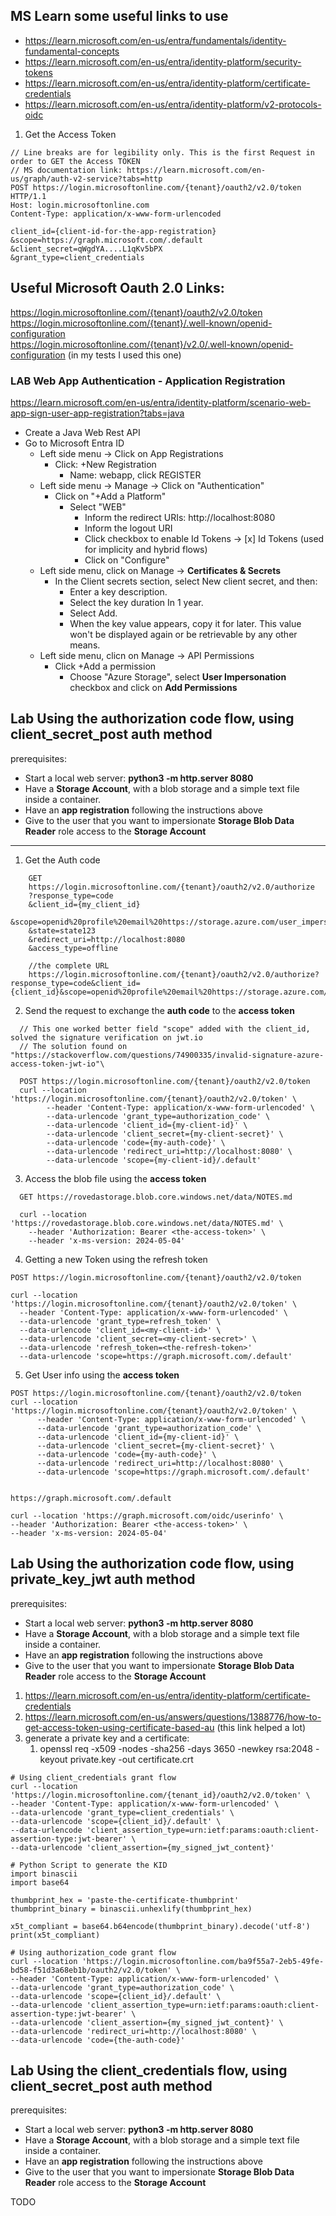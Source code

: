 ## MS Learn some useful links to use
* https://learn.microsoft.com/en-us/entra/fundamentals/identity-fundamental-concepts
* https://learn.microsoft.com/en-us/entra/identity-platform/security-tokens
* https://learn.microsoft.com/en-us/entra/identity-platform/certificate-credentials
* https://learn.microsoft.com/en-us/entra/identity-platform/v2-protocols-oidc


1. Get the Access Token
```  
// Line breaks are for legibility only. This is the first Request in order to GET the Access TOKEN
// MS documentation link: https://learn.microsoft.com/en-us/graph/auth-v2-service?tabs=http
POST https://login.microsoftonline.com/{tenant}/oauth2/v2.0/token HTTP/1.1
Host: login.microsoftonline.com
Content-Type: application/x-www-form-urlencoded

client_id={client-id-for-the-app-registration}
&scope=https://graph.microsoft.com/.default
&client_secret=qWgdYA....L1qKv5bPX
&grant_type=client_credentials
```

## Useful Microsoft Oauth 2.0 Links:  
https://login.microsoftonline.com/{tenant}/oauth2/v2.0/token  
https://login.microsoftonline.com/{tenant}/.well-known/openid-configuration  
https://login.microsoftonline.com/{tenant}/v2.0/.well-known/openid-configuration  (in my tests I used this one)  
  

### LAB Web App Authentication - Application Registration
https://learn.microsoft.com/en-us/entra/identity-platform/scenario-web-app-sign-user-app-registration?tabs=java  

* Create a Java Web Rest API
* Go to Microsoft Entra ID
  * Left side menu -> Click on App Registrations
    * Click: +New Registration
      * Name: webapp, click REGISTER
  * Left side menu -> Manage -> Click on "Authentication"
    * Click on "+Add a Platform"
      * Select "WEB"
        * Inform the redirect URIs: http://localhost:8080
        * Inform the logout URI
        * Click checkbox to enable Id Tokens -> [x] Id Tokens (used for implicity and hybrid flows)
        * Click on "Configure"
  * Left side menu, click on Manage -> **Certificates & Secrets**
    * In the Client secrets section, select New client secret, and then:
      * Enter a key description.
      * Select the key duration In 1 year.
      * Select Add.
      * When the key value appears, copy it for later. This value won't be displayed again or be retrievable by any other means. 
  * Left side menu, clicn on Manage -> API Permissions
    * Click +Add a permission
      * Choose "Azure Storage", select **User Impersonation** checkbox and click on **Add Permissions**

## Lab Using the authorization code flow, using client_secret_post auth method
prerequisites:  
* Start a local web server: **python3 -m http.server 8080**  
* Have a **Storage Account**, with a blob storage and a simple text file inside a container.  
* Have an **app registration** following the instructions above  
* Give to the user that you want to impersionate **Storage Blob Data Reader** role access to the **Storage Account**  


---
1. Get the Auth code
```
    GET
    https://login.microsoftonline.com/{tenant}/oauth2/v2.0/authorize
    ?response_type=code
    &client_id={my_client_id}
    &scope=openid%20profile%20email%20https://storage.azure.com/user_impersonation%20offline_access
    &state=state123
    &redirect_uri=http://localhost:8080
    &access_type=offline

    //the complete URL
    https://login.microsoftonline.com/{tenant}/oauth2/v2.0/authorize?response_type=code&client_id={client_id}&scope=openid%20profile%20email%20https://storage.azure.com/user_impersonation&state=state123&redirect_uri=http://localhost:8080&access_type=offline  
```

2. Send the request to exchange the **auth code** to the **access token**
```
  // This one worked better field "scope" added with the client_id, solved the signature verification on jwt.io 
  // The solution found on "https://stackoverflow.com/questions/74900335/invalid-signature-azure-access-token-jwt-io"\

  POST https://login.microsoftonline.com/{tenant}/oauth2/v2.0/token
  curl --location 'https://login.microsoftonline.com/{tenant}/oauth2/v2.0/token' \
        --header 'Content-Type: application/x-www-form-urlencoded' \
        --data-urlencode 'grant_type=authorization_code' \
        --data-urlencode 'client_id={my-client-id}' \
        --data-urlencode 'client_secret={my-client-secret}' \
        --data-urlencode 'code={my-auth-code}' \
        --data-urlencode 'redirect_uri=http://localhost:8080' \
        --data-urlencode 'scope={my-client-id}/.default'
```

3. Access the blob file using the **access token**
```
  GET https://rovedastorage.blob.core.windows.net/data/NOTES.md

  curl --location 'https://rovedastorage.blob.core.windows.net/data/NOTES.md' \
    --header 'Authorization: Bearer <the-access-token>' \
    --header 'x-ms-version: 2024-05-04'
```

4. Getting a new Token using the refresh token
```
POST https://login.microsoftonline.com/{tenant}/oauth2/v2.0/token

curl --location 'https://login.microsoftonline.com/{tenant}/oauth2/v2.0/token' \
  --header 'Content-Type: application/x-www-form-urlencoded' \
  --data-urlencode 'grant_type=refresh_token' \
  --data-urlencode 'client_id=<my-client-id>' \
  --data-urlencode 'client_secret=<my-client-secret>' \
  --data-urlencode 'refresh_token=<the-refresh-token>'
  --data-urlencode 'scope=https://graph.microsoft.com/.default'
```

5. Get User info using the **access token**
```
POST https://login.microsoftonline.com/{tenant}/oauth2/v2.0/token
curl --location 'https://login.microsoftonline.com/{tenant}/oauth2/v2.0/token' \
      --header 'Content-Type: application/x-www-form-urlencoded' \
      --data-urlencode 'grant_type=authorization_code' \
      --data-urlencode 'client_id={my-client-id}' \
      --data-urlencode 'client_secret={my-client-secret}' \
      --data-urlencode 'code={my-auth-code}' \
      --data-urlencode 'redirect_uri=http://localhost:8080' \
      --data-urlencode 'scope=https://graph.microsoft.com/.default'


https://graph.microsoft.com/.default

curl --location 'https://graph.microsoft.com/oidc/userinfo' \
--header 'Authorization: Bearer <the-access-token>' \
--header 'x-ms-version: 2024-05-04'
```



## Lab Using the authorization code flow, using private_key_jwt auth method
prerequisites:  
* Start a local web server: **python3 -m http.server 8080**  
* Have a **Storage Account**, with a blob storage and a simple text file inside a container.  
* Have an **app registration** following the instructions above  
* Give to the user that you want to impersionate **Storage Blob Data Reader** role access to the **Storage Account**  

1. https://learn.microsoft.com/en-us/entra/identity-platform/certificate-credentials  
2. https://learn.microsoft.com/en-us/answers/questions/1388776/how-to-get-access-token-using-certificate-based-au (this link helped a lot)
3. generate a private key and a certificate:
   1. openssl req -x509 -nodes -sha256 -days 3650 -newkey rsa:2048 -keyout private.key -out certificate.crt


```
# Using client_credentials grant flow
curl --location 'https://login.microsoftonline.com/{tenant_id}/oauth2/v2.0/token' \
--header 'Content-Type: application/x-www-form-urlencoded' \
--data-urlencode 'grant_type=client_credentials' \
--data-urlencode 'scope={client_id}/.default' \
--data-urlencode 'client_assertion_type=urn:ietf:params:oauth:client-assertion-type:jwt-bearer' \
--data-urlencode 'client_assertion={my_signed_jwt_content}'
```

```
# Python Script to generate the KID
import binascii
import base64

thumbprint_hex = 'paste-the-certificate-thumbprint'
thumbprint_binary = binascii.unhexlify(thumbprint_hex)

x5t_compliant = base64.b64encode(thumbprint_binary).decode('utf-8')
print(x5t_compliant)

```

```
# Using authorization_code grant flow
curl --location 'https://login.microsoftonline.com/ba9f55a7-2eb5-49fe-bd58-f51d3a68eb1b/oauth2/v2.0/token' \
--header 'Content-Type: application/x-www-form-urlencoded' \
--data-urlencode 'grant_type=authorization_code' \
--data-urlencode 'scope={client_id}/.default' \
--data-urlencode 'client_assertion_type=urn:ietf:params:oauth:client-assertion-type:jwt-bearer' \
--data-urlencode 'client_assertion={my_signed_jwt_content}' \
--data-urlencode 'redirect_uri=http://localhost:8080' \
--data-urlencode 'code={the-auth-code}'
```




## Lab Using the client_credentials flow, using client_secret_post auth method
prerequisites:  
* Start a local web server: **python3 -m http.server 8080**  
* Have a **Storage Account**, with a blob storage and a simple text file inside a container.  
* Have an **app registration** following the instructions above  
* Give to the user that you want to impersionate **Storage Blob Data Reader** role access to the **Storage Account**  

TODO  